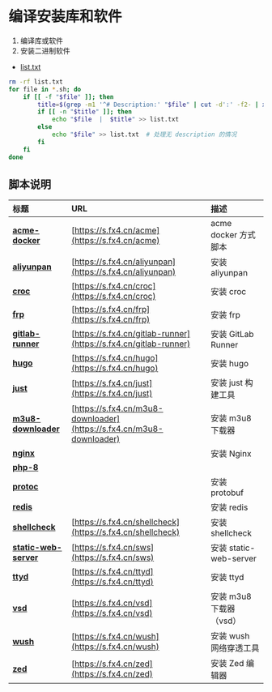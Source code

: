 # 编译安装库和软件

1. 编译库或软件   
2. 安装二进制软件

- [list.txt](list.txt)

```bash
rm -rf list.txt
for file in *.sh; do
    if [[ -f "$file" ]]; then
        title=$(grep -m1 '^# Description:' "$file" | cut -d':' -f2- | xargs)  # 提取标题
        if [[ -n "$title" ]]; then
            echo "$file  |  $title" >> list.txt
        else
            echo "$file" >> list.txt  # 处理无 description 的情况
        fi
    fi
done
```

## 脚本说明

| **标题** | **URL** | **描述** |
|:---|:---|:---|
| [**acme-docker**](acme-docker.sh) | [https://s.fx4.cn/acme](https://s.fx4.cn/acme) | acme docker 方式脚本 |
| [**aliyunpan**](aliyunpan.sh) | [https://s.fx4.cn/aliyunpan](https://s.fx4.cn/aliyunpan) | 安装 aliyunpan |
| [**croc**](croc.sh) | [https://s.fx4.cn/croc](https://s.fx4.cn/croc) | 安装 croc |
| [**frp**](frp.sh) | [https://s.fx4.cn/frp](https://s.fx4.cn/frp) | 安装 frp |
| [**gitlab-runner**](gitlab-runner.sh) | [https://s.fx4.cn/gitlab-runner](https://s.fx4.cn/gitlab-runner) | 安装 GitLab Runner |
| [**hugo**](hugo.sh) | [https://s.fx4.cn/hugo](https://s.fx4.cn/hugo) | 安装 hugo |
| [**just**](just.sh) | [https://s.fx4.cn/just](https://s.fx4.cn/just) | 安装 just 构建工具 |
| [**m3u8-downloader**](m3u8-downloader.sh) | [https://s.fx4.cn/m3u8-downloader](https://s.fx4.cn/m3u8-downloader) | 安装 m3u8 下载器 |
| [**nginx**](nginx.sh) | []() | 安装 Nginx |
| [**php-8**](php-8.sh) | []() |  |
| [**protoc**](protoc.sh) | []() | 安装 protobuf |
| [**redis**](redis.sh) | []() | 安装 redis |
| [**shellcheck**](shellcheck.sh) | [https://s.fx4.cn/shellcheck](https://s.fx4.cn/shellcheck) | 安装 shellcheck |
| [**static-web-server**](static-web-server.sh) | [https://s.fx4.cn/sws](https://s.fx4.cn/sws) | 安装 static-web-server |
| [**ttyd**](ttyd.sh) | [https://s.fx4.cn/ttyd](https://s.fx4.cn/ttyd) | 安装 ttyd |
| [**vsd**](vsd.sh) | [https://s.fx4.cn/vsd](https://s.fx4.cn/vsd) | 安装 m3u8 下载器 （vsd） |
| [**wush**](wush.sh) | [https://s.fx4.cn/wush](https://s.fx4.cn/wush) | 安装 wush 网络穿透工具 |
| [**zed**](zed.sh) | [https://s.fx4.cn/zed](https://s.fx4.cn/zed) | 安装 Zed 编辑器 |
